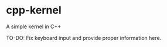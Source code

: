 # cpp-kernel
A simple kernel in C++

TO-DO: Fix keyboard input and provide proper information here.
